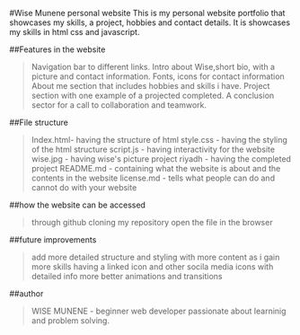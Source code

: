 #Wise Munene personal website
This is my personal website portfolio that showcases my skills, a project, hobbies and contact details. It is showcases my skills in html css and javascript.

##Features in the website
> Navigation bar to different links.
> Intro about Wise,short bio, with a picture and contact information.
> Fonts, icons for contact information
> About me section that includes hobbies and skills i have.
> Project section with one example of a projected completed.
> A conclusion sector for a call to collaboration and teamwork.

##File structure
> Index.html- having the structure of html
> style.css - having the styling of the html structure
> script.js - having interactivity for the website
> wise.jpg - having wise's picture 
> project riyadh - having the completed project
> README.md - containing what the website is about and the contents in the website
> license.md - tells what people can do and cannot do with your website

##how the website can be accessed
> through github
> cloning my repository
> open the file in the browser

##future improvements
> add more detailed structure and styling with more content as i gain more skills
> having a linked icon and other socila media icons with detailed info
> more better animations and transitions

##author
> WISE MUNENE - beginner web developer passionate about learninig and problem solving.


